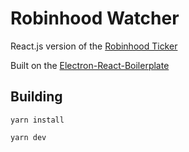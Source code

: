 # Robinhood Watcher

React.js version of the [Robinhood Ticker](https://github.com/peniqliotuv/robinhood-ticker)

Built on the [Electron-React-Boilerplate](https://github.com/electron-react-boilerplate/electron-react-boilerplate)

## Building

```yarn install```

```yarn dev```
